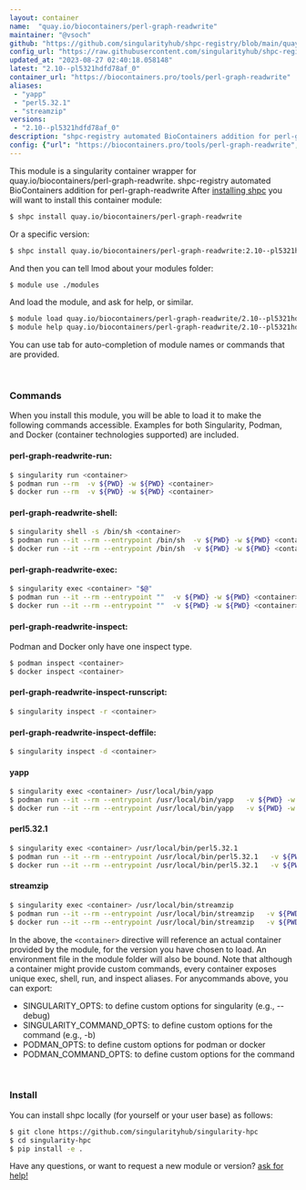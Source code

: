 ```yaml
---
layout: container
name:  "quay.io/biocontainers/perl-graph-readwrite"
maintainer: "@vsoch"
github: "https://github.com/singularityhub/shpc-registry/blob/main/quay.io/biocontainers/perl-graph-readwrite/container.yaml"
config_url: "https://raw.githubusercontent.com/singularityhub/shpc-registry/main/quay.io/biocontainers/perl-graph-readwrite/container.yaml"
updated_at: "2023-08-27 02:40:18.058148"
latest: "2.10--pl5321hdfd78af_0"
container_url: "https://biocontainers.pro/tools/perl-graph-readwrite"
aliases:
 - "yapp"
 - "perl5.32.1"
 - "streamzip"
versions:
 - "2.10--pl5321hdfd78af_0"
description: "shpc-registry automated BioContainers addition for perl-graph-readwrite"
config: {"url": "https://biocontainers.pro/tools/perl-graph-readwrite", "maintainer": "@vsoch", "description": "shpc-registry automated BioContainers addition for perl-graph-readwrite", "latest": {"2.10--pl5321hdfd78af_0": "sha256:94b251b1a5c43f77be4f6ba76ce5c7592b99f98f559c68293616acc78042b2bd"}, "tags": {"2.10--pl5321hdfd78af_0": "sha256:94b251b1a5c43f77be4f6ba76ce5c7592b99f98f559c68293616acc78042b2bd"}, "docker": "quay.io/biocontainers/perl-graph-readwrite", "aliases": {"yapp": "/usr/local/bin/yapp", "perl5.32.1": "/usr/local/bin/perl5.32.1", "streamzip": "/usr/local/bin/streamzip"}}
---
```


This module is a singularity container wrapper for quay.io/biocontainers/perl-graph-readwrite.
shpc-registry automated BioContainers addition for perl-graph-readwrite
After [installing shpc](#install) you will want to install this container module:


```bash
$ shpc install quay.io/biocontainers/perl-graph-readwrite
```

Or a specific version:

```bash
$ shpc install quay.io/biocontainers/perl-graph-readwrite:2.10--pl5321hdfd78af_0
```

And then you can tell lmod about your modules folder:

```bash
$ module use ./modules
```

And load the module, and ask for help, or similar.

```bash
$ module load quay.io/biocontainers/perl-graph-readwrite/2.10--pl5321hdfd78af_0
$ module help quay.io/biocontainers/perl-graph-readwrite/2.10--pl5321hdfd78af_0
```

You can use tab for auto-completion of module names or commands that are provided.

<br>

### Commands

When you install this module, you will be able to load it to make the following commands accessible.
Examples for both Singularity, Podman, and Docker (container technologies supported) are included.

#### perl-graph-readwrite-run:

```bash
$ singularity run <container>
$ podman run --rm  -v ${PWD} -w ${PWD} <container>
$ docker run --rm  -v ${PWD} -w ${PWD} <container>
```

#### perl-graph-readwrite-shell:

```bash
$ singularity shell -s /bin/sh <container>
$ podman run --it --rm --entrypoint /bin/sh  -v ${PWD} -w ${PWD} <container>
$ docker run --it --rm --entrypoint /bin/sh  -v ${PWD} -w ${PWD} <container>
```

#### perl-graph-readwrite-exec:

```bash
$ singularity exec <container> "$@"
$ podman run --it --rm --entrypoint ""  -v ${PWD} -w ${PWD} <container> "$@"
$ docker run --it --rm --entrypoint ""  -v ${PWD} -w ${PWD} <container> "$@"
```

#### perl-graph-readwrite-inspect:

Podman and Docker only have one inspect type.

```bash
$ podman inspect <container>
$ docker inspect <container>
```

#### perl-graph-readwrite-inspect-runscript:

```bash
$ singularity inspect -r <container>
```

#### perl-graph-readwrite-inspect-deffile:

```bash
$ singularity inspect -d <container>
```


#### yapp

```bash
$ singularity exec <container> /usr/local/bin/yapp
$ podman run --it --rm --entrypoint /usr/local/bin/yapp   -v ${PWD} -w ${PWD} <container> -c " $@"
$ docker run --it --rm --entrypoint /usr/local/bin/yapp   -v ${PWD} -w ${PWD} <container> -c " $@"
```


#### perl5.32.1

```bash
$ singularity exec <container> /usr/local/bin/perl5.32.1
$ podman run --it --rm --entrypoint /usr/local/bin/perl5.32.1   -v ${PWD} -w ${PWD} <container> -c " $@"
$ docker run --it --rm --entrypoint /usr/local/bin/perl5.32.1   -v ${PWD} -w ${PWD} <container> -c " $@"
```


#### streamzip

```bash
$ singularity exec <container> /usr/local/bin/streamzip
$ podman run --it --rm --entrypoint /usr/local/bin/streamzip   -v ${PWD} -w ${PWD} <container> -c " $@"
$ docker run --it --rm --entrypoint /usr/local/bin/streamzip   -v ${PWD} -w ${PWD} <container> -c " $@"
```



In the above, the `<container>` directive will reference an actual container provided
by the module, for the version you have chosen to load. An environment file in the
module folder will also be bound. Note that although a container
might provide custom commands, every container exposes unique exec, shell, run, and
inspect aliases. For anycommands above, you can export:

 - SINGULARITY_OPTS: to define custom options for singularity (e.g., --debug)
 - SINGULARITY_COMMAND_OPTS: to define custom options for the command (e.g., -b)
 - PODMAN_OPTS: to define custom options for podman or docker
 - PODMAN_COMMAND_OPTS: to define custom options for the command

<br>

### Install

You can install shpc locally (for yourself or your user base) as follows:

```bash
$ git clone https://github.com/singularityhub/singularity-hpc
$ cd singularity-hpc
$ pip install -e .
```

Have any questions, or want to request a new module or version? [ask for help!](https://github.com/singularityhub/singularity-hpc/issues)